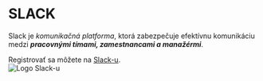 # __SLACK__
  
Slack je _komunikačná platforma_, ktorá zabezpečuje efektívnu komunikáciu medzi **_pracovnými tímami, zamestnancami a manažérmi_**.  
  
Registrovať sa môžete na [Slack-u](https://slack.com/).  
![Logo Slack-u ](https://upload.wikimedia.org/wikipedia/commons/7/76/Slack_Icon.png)